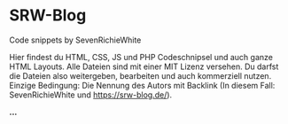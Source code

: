 # SRW-Blog
Code snippets by SevenRichieWhite

Hier findest du HTML, CSS, JS und PHP Codeschnipsel und auch ganze HTML Layouts.
Alle Dateien sind mit einer MIT Lizenz versehen. Du darfst die Dateien also weitergeben, bearbeiten und auch kommerziell nutzen. Einzige Bedingung: Die Nennung des Autors mit Backlink (In diesem Fall: SevenRichieWhite und <a href="https://srw-blog.de/">https://srw-blog.de/</a>).

<b>...</b>
